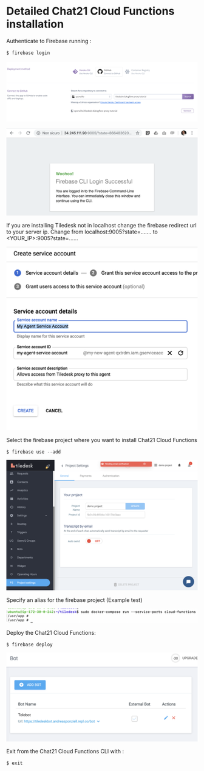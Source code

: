 # Detailed Chat21 Cloud Functions installation

Authenticate to Firebase running :

```text
$ firebase login
```

![](../.gitbook/assets/image%20%2883%29.png)

![](../.gitbook/assets/image%20%2855%29.png)

If you are installing Tiledesk not in localhost change the firebase redirect url to your server ip. Change from localhost:9005?state=....... to &lt;YOUR\_IP&gt;:9005?state=......

![](../.gitbook/assets/image%20%2860%29.png)

Select the firebase project where you want to install Chat21 Cloud Functions

```text
$ firebase use --add
```

![](../.gitbook/assets/image%20%288%29.png)

Specify an alias for the firebase project \(Example test\)

![](../.gitbook/assets/image%20%2827%29.png)

Deploy the Chat21 Cloud Functions:

```text
$ firebase deploy
```

![](../.gitbook/assets/image%20%2844%29.png)

Exit from the Chat21 Cloud Functions CLI with :

```text
$ exit
```

